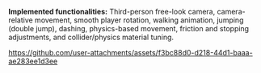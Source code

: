 **Implemented functionalities:** Third-person free-look camera, camera-relative movement, smooth player rotation, walking animation, jumping (double jump), dashing, physics-based movement, friction and stopping adjustments, and collider/physics material tuning.

https://github.com/user-attachments/assets/f3bc88d0-d218-44d1-baaa-ae283ee1d3ee

